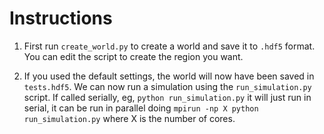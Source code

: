 # Instructions
1. First run ``create_world.py`` to create a world and save it to ``.hdf5`` format. You can edit
the script to create the region you want. 

2. If you used the default settings, the world will now have been saved in ``tests.hdf5``.
We can now run a simulation using the ``run_simulation.py`` script. If called serially,
eg, ``python run_simulation.py`` it will just run in serial, it can be run in parallel doing
``mpirun -np X python run_simulation.py`` where X is the number of cores.
